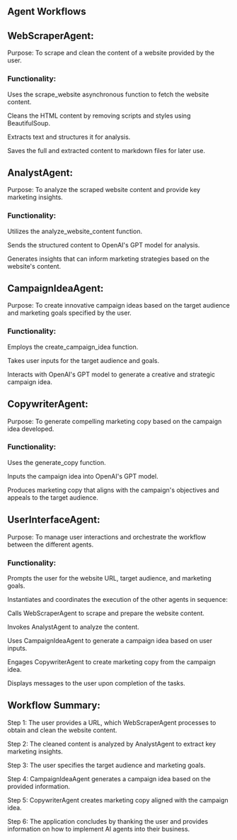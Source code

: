 ## Agent Workflows

## WebScraperAgent:

Purpose: To scrape and clean the content of a website provided by the user.

### Functionality:
Uses the scrape_website asynchronous function to fetch the website content.

Cleans the HTML content by removing scripts and styles using BeautifulSoup.

Extracts text and structures it for analysis.

Saves the full and extracted content to markdown files for later use.

## AnalystAgent:

Purpose: To analyze the scraped website content and provide key marketing insights.

### Functionality:

Utilizes the analyze_website_content function.

Sends the structured content to OpenAI's GPT model for analysis.

Generates insights that can inform marketing strategies based on the website's content.

## CampaignIdeaAgent:

Purpose: To create innovative campaign ideas based on the target audience and marketing goals specified by the user.

### Functionality:

Employs the create_campaign_idea function.

Takes user inputs for the target audience and goals.

Interacts with OpenAI's GPT model to generate a creative and strategic campaign idea.

## CopywriterAgent:

Purpose: To generate compelling marketing copy based on the campaign idea developed.

### Functionality:

Uses the generate_copy function.

Inputs the campaign idea into OpenAI's GPT model.

Produces marketing copy that aligns with the campaign's objectives and appeals to the target audience.

## UserInterfaceAgent:

Purpose: To manage user interactions and orchestrate the workflow between the different agents.

### Functionality:

Prompts the user for the website URL, target audience, and marketing goals.

Instantiates and coordinates the execution of the other agents in sequence:

Calls WebScraperAgent to scrape and prepare the website content.

Invokes AnalystAgent to analyze the content.

Uses CampaignIdeaAgent to generate a campaign idea based on user inputs.

Engages CopywriterAgent to create marketing copy from the campaign idea.

Displays messages to the user upon completion of the tasks.

## Workflow Summary:

Step 1: The user provides a URL, which WebScraperAgent processes to obtain and clean the website content.

Step 2: The cleaned content is analyzed by AnalystAgent to extract key marketing insights.

Step 3: The user specifies the target audience and marketing goals.

Step 4: CampaignIdeaAgent generates a campaign idea based on the provided information.

Step 5: CopywriterAgent creates marketing copy aligned with the campaign idea.

Step 6: The application concludes by thanking the user and provides information on how to implement AI agents into their business.